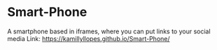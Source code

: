 # Smart-Phone
A smartphone based in iframes, where you can put links to your social media
Link: https://kamillyllopes.github.io/Smart-Phone/
